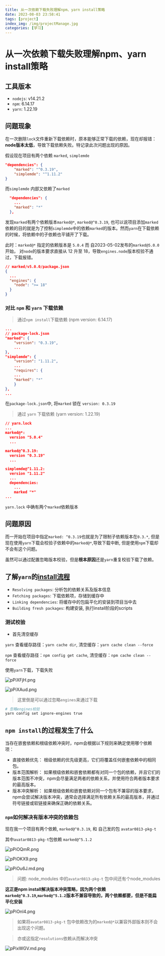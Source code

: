 ```yaml
---
title: 从一次依赖下载失败理解npm、yarn install策略
date: 2023-08-03 23:58:41
tags: [project]
index_img: /img/projectManage.jpg
categories: [学习]
---
```


# 从一次依赖下载失败理解npm、yarn install策略

## 工具版本

- `nodejs`: v14.21.2
- `npm`: 6.14.17
- `yarn`: 1.22.19

## 问题现象

在一次删除`lock`文件重新下载依赖时，原本能够正常下载的依赖，现在却报错：**node版本太低**，导致下载依赖失败。特记录此次问题出现的原因。

假设现在项目有两个依赖 `marked`, `simplemde`

```json
"dependencies": {
    "marked": "^0.3.19",
    "simplemde": "^1.11.2"
}
```

而`simplemde` 内部又依赖了`marked`

```json
  "dependencies": {
    ...
    "marked": "*"
  },
```

发现`marked`有两个依赖版本`marked@*`, `marked@^0.3.19`, 也可以说项目添加`marked`依赖的目的就是为了控制`simplemde`中的依赖`marked`的版本。然而`yarn`在下载依赖的时候，将依赖中的子依赖也平铺开了下载。

此时：`marked@*` 指定的依赖版本是 `5.0.4` 而 自2023-05-02发布的`marked@5.0.0`开始， 对`node`的版本要求直接从 12 升至 18，导致`engines.node`版本校验不通过，下载报错。

```json
// marked/v5.0.0/package.json
{
  ...
  "engines": {
    "node": ">= 18"
  }
}
```

### 对比 `npm` 和 `yarn` 下载依赖

> 通过`npm install`下载依赖 (npm version: 6.14.17)

```json
...
// package-lock.json
"marked": {
    "version": "0.3.19",
    ...
},
"simplemde": {
    "version": "1.11.2",
    ...
    "requires": {
    ...
    "marked": "*"
    }
},
...
```

在`package-lock.json`中, 将`marked` 锁在 `version: 0.3.19`
> 通过 `yarn` 下载依赖 (yarn version: 1.22.19)

```json
// yarn.lock
...
marked@*:
  version "5.0.4"
  ...

marked@^0.3.19:
  version "0.3.19"
  ...

simplemde@^1.11.2:
  version "1.11.2"
  ...
  dependencies:
    ...
    marked "*"
...
```

`yarn.lock` 中确有两个`marked`依赖版本

## 问题原因

而一开始在项目中指定`marked: ^0.3.19`也就是为了限制子依赖版本在`0.3.*`, 但是现在使用`yarn`下载会校验子依赖中的`marked@*`,导致下载中断, 但是使用`npm`下载却不会有这个问题。

虽然可以通过配置忽略版本校验，但是**根本原因**还是`yarn`重复校验下载了依赖。

## 了解`yarn`的[install流程](https://yarnpkg.com/cli/install)

- `Resolving packages`: 分析包的依赖关系及版本信息
- `Fetching packages`: 下载依赖项，存储到缓存中
- `Linking dependencies`: 将缓存中的包扁平化的安装到项目当中去
- `Building fresh packages`: 构建安装, 执行install阶段的scripts

### 测试校验

- 首先清空缓存

`yarn` 查看缓存路径：`yarn cache dir`, 清空缓存：`yarn cache clean --force`

`npm` 查看缓存路径：`npm config get cache`, 清空缓存：`npm cache clean --force`

使用`yarn`下载，下载失败

![pPiXFjH.png](https://s1.ax1x.com/2023/08/03/pPiXFjH.png)

![pPiXAud.png](https://s1.ax1x.com/2023/08/03/pPiXAud.png)

> 这里倒是可以通过忽略`engines`来通过下载

```bash
# 忽略engines校验
yarn config set ignore-engines true
```

## `npm install`的过程发生了什么

当存在嵌套依赖和根级依赖冲突时，npm会根据以下规则来确定使用哪个依赖项：

- 直接依赖优先： 根级依赖的优先级更高，它们将覆盖任何嵌套依赖中的相同包。
- 版本范围解析： 如果根级依赖和嵌套依赖都有对同一个包的依赖，并且它们的版本范围不冲突，npm会尽量满足两者的依赖关系，并使用符合两者版本要求的最高版本。
- 版本冲突解析： 如果根级依赖和嵌套依赖对同一个包有不兼容的版本要求，npm会尝试解决版本冲突，通常会选择满足所有依赖关系的最高版本，并通过符号链接或软链接来确保正确的依赖关系。

### `npm`如何解决有版本冲突的依赖包

现在我一个项目有两个依赖, `marked@^0.3.19`, 和 自己发的包 `avatar0813-pkg-t`

其中`avatar0813-pkg-t`包依赖 `marked@^5.1.2`

![pPiOQmR.png](https://s1.ax1x.com/2023/08/03/pPiOQmR.png)

![pPiOKX9.png](https://s1.ax1x.com/2023/08/03/pPiOKX9.png)

![pPiOu6J.md.png](https://s1.ax1x.com/2023/08/03/pPiOu6J.md.png)

> 问题: node_modules 中的`avatar0813-pkg-t` 包中间还有个node_modules

**这正是npm install解决版本冲突策略，因为两个依赖`marked@^0.3.19`,`marked@^5.1.2`版本不兼容导致的，两个依赖都要，但是不能扁平化安装**

![pPiOnl4.png](https://s1.ax1x.com/2023/08/03/pPiOnl4.png)

> 如果将`avatar0813-pkg-t` 包中依赖改为的`marked@*`以兼容外部版本则不会出现这个问题。

> 亦或这指定`resolutions`依赖从而解决冲突

![pPixWGV.md.png](https://s1.ax1x.com/2023/08/03/pPixWGV.md.png)
